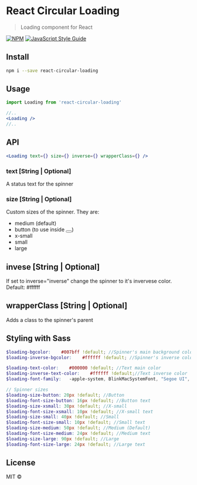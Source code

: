 # React Circular Loading

> Loading component for React

[![NPM](https://img.shields.io/npm/v/react-circular-loading.svg)](https://www.npmjs.com/package/react-circular-loading) [![JavaScript Style Guide](https://img.shields.io/badge/code_style-standard-brightgreen.svg)](https://standardjs.com)

## Install

```bash
npm i --save react-circular-loading
```

## Usage

```jsx
import Loading from 'react-circular-loading'

//..
<Loading />
//..
```

## API

```jsx
<Loading text={} size={} inverse={} wrapperClass={} />
```

### text [String | Optional]

A status text for the spinner

### size [String | Optional]

Custom sizes of the spinner. They are:

* medium (default)
* button (to use inside <button></button>)
* x-small
* small
* large

## invese [String | Optional]

If set to inverse="inverse" change the spinner to it's invervese color. Default: #ffffff

## wrapperClass [String | Optional]

Adds a class to the spinner's parent

## Styling with Sass

```scss
$loading-bgcolor:    #007bff !default; //Spinner's main background color
$loading-inverse-bgcolor:    #ffffff !default; //Spinner's inverse color

$loading-text-color:    #000000 !default; //Text main color
$loading-inverse-text-color:    #ffffff !default;//Text inverse color
$loading-font-family:   -apple-system, BlinkMacSystemFont, "Segoe UI", Roboto, "Helvetica Neue", Arial, sans-serif, "Apple Color Emoji", "Segoe UI Emoji", "Segoe UI Symbol" !default; //Text font family

// Spinner sizes
$loading-size-button: 20px !default; //Button
$loading-font-size-button: 16px !default; //Button text
$loading-size-xsmall: 30px !default; //X-small
$loading-font-size-xsmall: 10px !default; //X-small text
$loading-size-small: 40px !default; //Small
$loading-font-size-small: 10px !default; //Small text
$loading-size-medium: 50px !default; //Medium (Default)
$loading-font-size-medium: 24px !default; //Medium text
$loading-size-large: 90px !default; //Large
$loading-font-size-large: 24px !default; //Large text
```

## License

MIT © [](https://github.com/)
